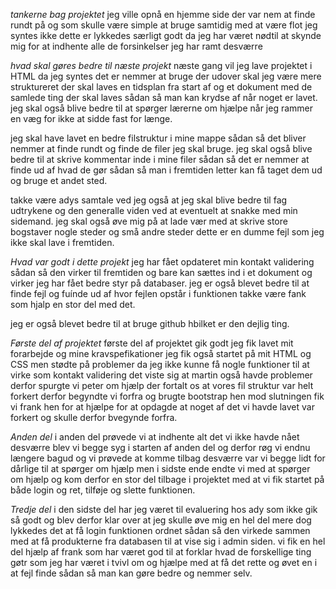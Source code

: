 *tankerne bag projektet*
jeg ville opnå en hjemme side der var nem at finde rundt på og som skulle være simple at bruge samtidig med at være flot jeg syntes ikke dette er lykkedes særligt godt da jeg har været nødtil at skynde mig for at indhente alle de forsinkelser jeg har ramt desværre

*hvad skal gøres bedre til næste projekt*
næste gang vil jeg lave projektet i HTML da jeg syntes det er nemmer at bruge der udover skal jeg være mere struktureret der skal laves en tidsplan fra start af og et dokument med de samlede ting der skal laves sådan så man kan krydse af når noget er lavet. jeg skal også blive bedre til at spørger lærerne om hjælpe når jeg rammer en væg for ikke at sidde fast for længe.

jeg skal have lavet en bedre filstruktur i mine mappe sådan så det bliver nemmer at finde rundt og finde de filer jeg skal bruge. jeg skal også blive bedre til at skrive kommentar inde i mine filer sådan så det er nemmer at finde ud af hvad de gør sådan så man i fremtiden letter kan få taget dem ud og bruge et andet sted.

takke være adys samtale ved jeg også at jeg skal blive bedre til fag udtrykene og den generalle viden ved at eventuelt at snakke med min sidemand. jeg skal også øve mig på at lade vær med at skrive store bogstaver nogle steder og små andre steder dette er en dumme fejl som jeg ikke skal lave i fremtiden.

*Hvad var godt i dette projekt*
jeg har fået opdateret min kontakt validering sådan så den virker til fremtiden og bare kan sættes ind i et dokument og virker jeg har fået bedre styr på databaser. jeg er også blevet bedre til at finde fejl og fuínde ud af hvor fejlen opstår i funktionen takke være fank som hjalp en stor del med det.

jeg er også blevet bedre til at bruge github hbilket er den dejlig ting.

*Første del af projektet*
første del af projektet gik godt jeg fik lavet mit forarbejde og mine kravspefikationer jeg fik også startet på mit HTML og CSS men stødte på problemer da jeg ikke kunne få nogle funktioner til at virke som kontakt validering det viste sig at martin også havde problemer derfor spurgte vi peter om hjælp der fortalt os at vores fil struktur var helt forkert derfor begyndte vi forfra og brugte bootstrap hen mod slutningen fik vi frank hen for at hjælpe for at opdagde at noget af det vi havde lavet var forkert og skulle derfor bvegynde forfra.

*Anden del*
i anden del prøvede vi at indhente alt det vi ikke havde nået desværre blev vi begge syg i starten af anden del og derfor røg vi endnu længere bagud og vi prøvede at komme tilbag desværre var vi begge lidt for dårlige til at spørger om hjælp men i sidste ende endte vi med at spørger om hjælp og kom derfor en stor del tilbage i projektet med at vi fik startet på både login og ret, tilføje og slette funktionen.

*Tredje del*
i den sidste del har jeg været til evaluering hos ady som ikke gik så godt og blev derfor klar over at jeg skulle øve mig en hel del mere dog lykkedes det at få login funktionen ordnet sådan så den virkede sammen med at få produkterne fra databasen til at vise sig i admin siden. vi fik en hel del hjælp af frank som har været god til at forklar hvad de forskellige ting gøtr som jeg har været i tvivl om og hjælpe med at få det rette og øvet en i at fejl finde sådan så man kan gøre bedre og nemmer selv.




